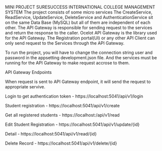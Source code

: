MINI PROJECT
SURESUCCESS INTERNATIONAL COLLEGE MANAGEMENT SYSTEM
The project consists of some micro services
The CreateService, ReadService, UpdateService, DeleteService and AuthenticationService sit on the same Data Base (MySQL) but all of them are independent of each other. The API Gateway is responsible for sending request to the services and return the response to the caller. Ocelot API Gateway is the library used for the API Gateway.
The Registration portal(UI) or any other API Client can only send request to the Services through the API Gateway.


To run the project, you will have to change the connection string user and password in the appsetting development.json file.
And the services must be running for the API Gateway to make request accrose to them.


API Gateway Endpoints

When request is sent to API Gateway endpoint, it will send the request to appropriate servive.

Login to get authentication token - https://localhost:5041/api/v1/login

Student registration - https://localhost:5041/api/v1/create

Get all registered students - https://localhost:/api/v1/read

Edit Student Registration - https://localhost:5041/api/v1/update/{id}

Detail - https://localhost:5041/api/v1/read/{id}

Delete Record - https://localhost:5041/api/v1/delete/{id}